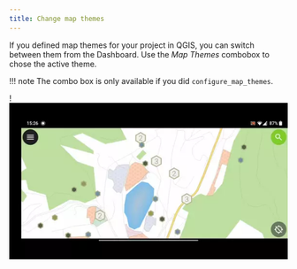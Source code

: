 ```yaml
---
title: Change map themes
---
```


If you defined map themes for your project in QGIS, you can switch
between them from the Dashboard. Use the *Map Themes* combobox to chose
the active theme.

!!! note
    The combo box is only available if you did
    `configure_map_themes`.

!![](../assets/images/theme.webp)

